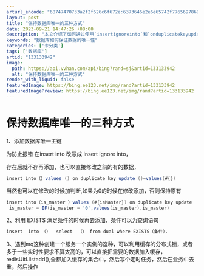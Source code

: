 ```yaml
---
arturl_encode: "68747470733a2f2f626c6f672e:6373646e2e6e65742f77656978696e5f35313235353834352f:61727469636c652f64657461696c732f313333313333393432"
layout: post
title: "保持数据库唯一的三种方式"
date: 2023-09-21 14:47:26 +08:00
description: "本文介绍了如何通过使用`insertignoreinto`和`onduplicatekeyupdat"
keywords: "数据库如何保证数据的唯一性"
categories: ['未分类']
tags: ['数据库']
artid: "133133942"
image:
  path: https://api.vvhan.com/api/bing?rand=sj&artid=133133942
  alt: "保持数据库唯一的三种方式"
render_with_liquid: false
featuredImage: https://bing.ee123.net/img/rand?artid=133133942
featuredImagePreview: https://bing.ee123.net/img/rand?artid=133133942
---
```


# 保持数据库唯一的三种方式

1、添加数据库唯一主键
  
为防止报错 在insert into 改写成 insert ignore into，
  
存在后就不存再添加，也可以直接修改之前的有的数据，

```java
insert into（）values () on duplicate key update ()=values(#{})

```

当然也可以在修改的时候加判断,如果为0的时候在修改添加，否则保持原有

```java
insert into（is_master ）values (#{isMaster}) on duplicate key update 
 is_master = IF(is_master = '0',values(is_master),is_master)

```

2、利用 EXISTS 满足条件的时候再去添加，条件可以为查询语句

```java
insert  into （）  select  （） from dual where EXISTS（条件），

```

3、遇到mq这种创建一个服务一个实例的这种，可以利用缓存的分布式锁，或者多于一些实时性要求不算太高的，可以直接把需要的数据加入缓存，redisUitl.listadd(),全都加入缓存的集合中，然后写个定时任务，然后在业务中去重，然后操作